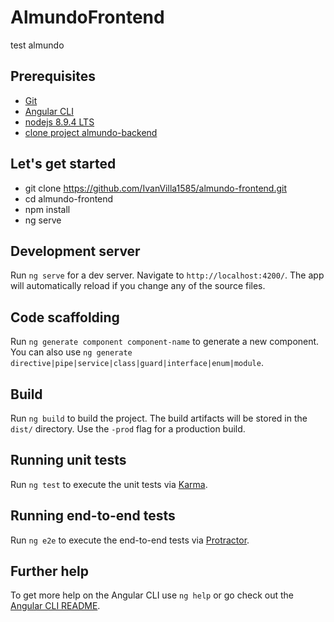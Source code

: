# AlmundoFrontend
test almundo

## Prerequisites

- [Git](https://git-scm.com/)
- [Angular CLI](https://cli.angular.io/)
- [nodejs 8.9.4 LTS](https://nodejs.org/es/download/) 
- [clone project almundo-backend](https://github.com/IvanVilla1585/almundo-backend) 

## Let's get started

- git clone https://github.com/IvanVilla1585/almundo-frontend.git
- cd almundo-frontend
- npm install
- ng serve

## Development server

Run `ng serve` for a dev server. Navigate to `http://localhost:4200/`. The app will automatically reload if you change any of the source files.

## Code scaffolding

Run `ng generate component component-name` to generate a new component. You can also use `ng generate directive|pipe|service|class|guard|interface|enum|module`.

## Build

Run `ng build` to build the project. The build artifacts will be stored in the `dist/` directory. Use the `-prod` flag for a production build.

## Running unit tests

Run `ng test` to execute the unit tests via [Karma](https://karma-runner.github.io).

## Running end-to-end tests

Run `ng e2e` to execute the end-to-end tests via [Protractor](http://www.protractortest.org/).

## Further help

To get more help on the Angular CLI use `ng help` or go check out the [Angular CLI README](https://github.com/angular/angular-cli/blob/master/README.md).
